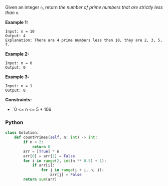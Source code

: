 Given an integer  `n`, return  _the number of prime numbers that are strictly less than_  `n`.

**Example 1:**

```
Input: n = 10
Output: 4
Explanation: There are 4 prime numbers less than 10, they are 2, 3, 5, 7.
```

**Example 2:**

```
Input: n = 0
Output: 0
```

**Example 3:**

```
Input: n = 1
Output: 0
```

**Constraints:**

- `0 <= n <= 5 * 106

### Python

```python
class Solution:
    def countPrimes(self, n: int) -> int:
        if n < 2:
            return 0
        arr = [True] * n
        arr[0] = arr[1] = False
        for i in range(2, int(n ** 0.5) + 1):
            if arr[i]:
                for j in range(i + i, n, i):
                    arr[j] = False
        return sum(arr)
```